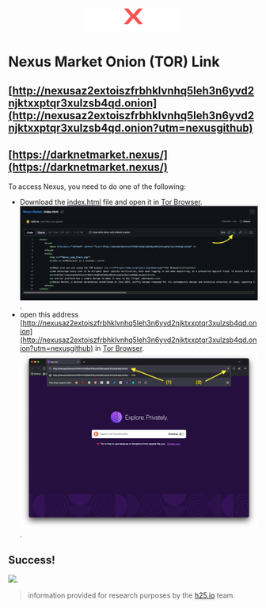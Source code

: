<center>

<img src="Nexus_Logo.png" width="200">

</center>

# Nexus Market Onion (TOR) Link
## [http://nexusaz2extoiszfrbhklvnhq5leh3n6yvd2njktxxptqr3xulzsb4qd.onion](http://nexusaz2extoiszfrbhklvnhq5leh3n6yvd2njktxxptqr3xulzsb4qd.onion?utm=nexusgithub)
## [https://darknetmarket.nexus/](https://darknetmarket.nexus/)
To access Nexus, you need to do one of the following:
- Download the [index.html](index.html) file and open it in [Tor Browser](https://www.torproject.org/download/).
 <img src="Nexus_Link_index_html.png" width="800">.
- open this address [http://nexusaz2extoiszfrbhklvnhq5leh3n6yvd2njktxxptqr3xulzsb4qd.onion](http://nexusaz2extoiszfrbhklvnhq5leh3n6yvd2njktxxptqr3xulzsb4qd.onion?utm=nexusgithub) in [Tor Browser](https://www.torproject.org/download/).
 <img src="Nexus_Link_index_html_url.png" width="800">.

## Success!

 <img src="Nexus_index.html_products_p.png" width="800">.

> information provided for research purposes by the [h25.io](https://h25.io/dark-web/nexus-market/) team.

